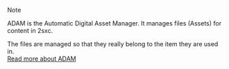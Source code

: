
> [!NOTE]
> ADAM is the Automatic Digital Asset Manager. It manages files (Assets) for content in 2sxc. 
> 
> The files are managed so that they really belong to the item they are used in.  
> [Read more about ADAM](xref:Basics.Cms.Adam.Index)
